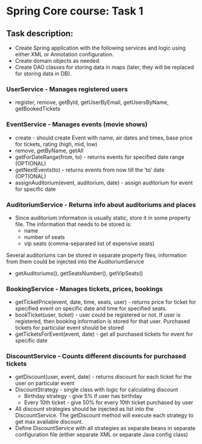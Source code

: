 # Spring Core course: Task 1

## Task description:
- Create Spring application with the following services and logic using either XML or Annotation configuration.
- Create domain objects as needed.
- Create DAO classes for storing data in maps (later, they will be replaced for storing data in DB).

### UserService - Manages registered users
* register, remove, getById, getUserByEmail, getUsersByName, getBookedTickets

### EventService - Manages events (movie shows)
* create - should create Event with name, air dates and times, base price for tickets, rating (high, mid, low)
* remove, getByName, getAll
* getForDateRange(from, to) - returns events for specified date range (OPTIONAL)
* getNextEvents(to) - returns events from now till the ‘to’ date (OPTIONAL)
* assignAuditorium(event, auditorium, date) - assign auditorium for event for specific date

### AuditoriumService - Returns info about auditoriums and places
* Since auditorium information is usually static, store it in some property file. The information that needs to be stored is:
    * name
    * number of seats
    * vip seats (comma-separated list of expensive seats)

Several auditoriums can be stored in separate property files, information from them could be injected into the AuditoriumService

* getAuditoriums(), getSeatsNumber(), getVipSeats()

### BookingService - Manages tickets, prices, bookings
* getTicketPrice(event, date, time, seats, user) - returns price for ticket for specified event on specific date and time for specified seats.
* bookTicket(user, ticket) - user could  be registered or not. If user is registered, then booking information is stored for that user. Purchased tickets for particular event should be stored
* getTicketsForEvent(event, date) - get all purchased tickets for event for specific date

### DiscountService - Counts different discounts for purchased tickets
* getDiscount(user, event, date) - returns discount for each ticket for the user on particular event
* DiscountStrategy - single class with logic for calculating discount
    * Birthday strategy - give 5% if user has birthday
    * Every 10th ticket - give 50% for every 10th ticket purchased by user
* All discount strategies should be injected as list into the DiscountService. The getDiscount method will execute each strategy to get max available discount.
* Define DiscountService with all strategies as separate beans in separate configuration file (either separate XML or separate Java config class)
